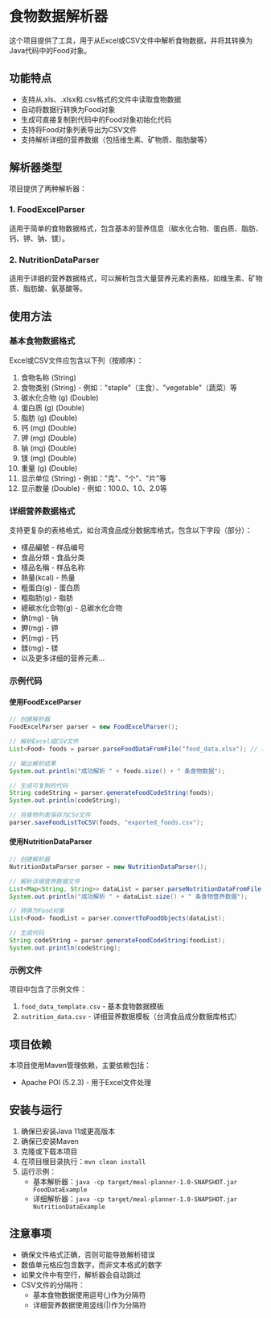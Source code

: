 # 食物数据解析器

这个项目提供了工具，用于从Excel或CSV文件中解析食物数据，并将其转换为Java代码中的Food对象。

## 功能特点

- 支持从.xls、.xlsx和.csv格式的文件中读取食物数据
- 自动将数据行转换为Food对象
- 生成可直接复制到代码中的Food对象初始化代码
- 支持将Food对象列表导出为CSV文件
- 支持解析详细的营养数据（包括维生素、矿物质、脂肪酸等）

## 解析器类型

项目提供了两种解析器：

### 1. FoodExcelParser

适用于简单的食物数据格式，包含基本的营养信息（碳水化合物、蛋白质、脂肪、钙、钾、钠、镁）。

### 2. NutritionDataParser

适用于详细的营养数据格式，可以解析包含大量营养元素的表格，如维生素、矿物质、脂肪酸、氨基酸等。

## 使用方法

### 基本食物数据格式

Excel或CSV文件应包含以下列（按顺序）：

1. 食物名称 (String)
2. 食物类别 (String) - 例如："staple"（主食）、"vegetable"（蔬菜）等
3. 碳水化合物 (g) (Double)
4. 蛋白质 (g) (Double)
5. 脂肪 (g) (Double)
6. 钙 (mg) (Double)
7. 钾 (mg) (Double)
8. 钠 (mg) (Double)
9. 镁 (mg) (Double)
10. 重量 (g) (Double)
11. 显示单位 (String) - 例如："克"、"个"、"片"等
12. 显示数量 (Double) - 例如：100.0、1.0、2.0等

### 详细营养数据格式

支持更复杂的表格格式，如台湾食品成分数据库格式，包含以下字段（部分）：

- 樣品編號 - 样品编号
- 食品分類 - 食品分类
- 樣品名稱 - 样品名称
- 熱量(kcal) - 热量
- 粗蛋白(g) - 蛋白质
- 粗脂肪(g) - 脂肪
- 總碳水化合物(g) - 总碳水化合物
- 鈉(mg) - 钠
- 鉀(mg) - 钾
- 鈣(mg) - 钙
- 鎂(mg) - 镁
- 以及更多详细的营养元素...

### 示例代码

#### 使用FoodExcelParser

```java
// 创建解析器
FoodExcelParser parser = new FoodExcelParser();

// 解析Excel或CSV文件
List<Food> foods = parser.parseFoodDataFromFile("food_data.xlsx"); // 或 "food_data.csv"

// 输出解析结果
System.out.println("成功解析 " + foods.size() + " 条食物数据");

// 生成可复制的代码
String codeString = parser.generateFoodCodeString(foods);
System.out.println(codeString);

// 将食物列表保存为CSV文件
parser.saveFoodListToCSV(foods, "exported_foods.csv");
```

#### 使用NutritionDataParser

```java
// 创建解析器
NutritionDataParser parser = new NutritionDataParser();

// 解析详细营养数据文件
List<Map<String, String>> dataList = parser.parseNutritionDataFromFile("nutrition_data.csv");
System.out.println("成功解析 " + dataList.size() + " 条食物营养数据");

// 转换为Food对象
List<Food> foodList = parser.convertToFoodObjects(dataList);

// 生成代码
String codeString = parser.generateFoodCodeString(foodList);
System.out.println(codeString);
```

### 示例文件

项目中包含了示例文件：

1. `food_data_template.csv` - 基本食物数据模板
2. `nutrition_data.csv` - 详细营养数据模板（台湾食品成分数据库格式）

## 项目依赖

本项目使用Maven管理依赖，主要依赖包括：

- Apache POI (5.2.3) - 用于Excel文件处理

## 安装与运行

1. 确保已安装Java 11或更高版本
2. 确保已安装Maven
3. 克隆或下载本项目
4. 在项目根目录执行：`mvn clean install`
5. 运行示例：
   - 基本解析器：`java -cp target/meal-planner-1.0-SNAPSHOT.jar FoodDataExample`
   - 详细解析器：`java -cp target/meal-planner-1.0-SNAPSHOT.jar NutritionDataExample`

## 注意事项

- 确保文件格式正确，否则可能导致解析错误
- 数值单元格应包含数字，而非文本格式的数字
- 如果文件中有空行，解析器会自动跳过
- CSV文件的分隔符：
  - 基本食物数据使用逗号(,)作为分隔符
  - 详细营养数据使用竖线(|)作为分隔符 